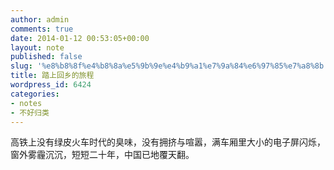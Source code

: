 ```yaml
---
author: admin
comments: true
date: 2014-01-12 00:53:05+00:00
layout: note
published: false
slug: '%e8%b8%8f%e4%b8%8a%e5%9b%9e%e4%b9%a1%e7%9a%84%e6%97%85%e7%a8%8b'
title: 踏上回乡的旅程
wordpress_id: 6424
categories:
- notes
- 不好归类
---
```


高铁上没有绿皮火车时代的臭味，没有拥挤与喧嚣，满车厢里大小的电子屏闪烁，窗外雾霾沉沉，短短二十年，中国已地覆天翻。
